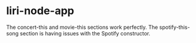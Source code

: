 # liri-node-app

The concert-this and movie-this sections work perfectly. The spotify-this-song section is having issues with the Spotify constructor.